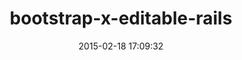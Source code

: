 ---
layout: post
title:  "bootstrap-x-editable-rails"
repo:   "klenis/bootstrap-x-editable-rails"
date:   2015-02-18 17:09:32
gemurl: https://github.com/klenis/bootstrap-x-editable-rails
---
